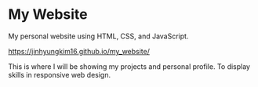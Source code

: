 # My Website
My personal website using HTML, CSS, and JavaScript. 

https://jinhyungkim16.github.io/my_website/

This is where I will be showing my projects and personal profile. To display skills in responsive web design. 
